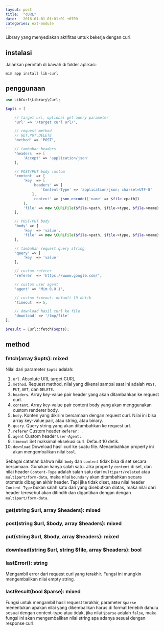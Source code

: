 ```yaml
---
layout: post
title:  "cURL"
date:   2016-01-01 01:01:01 +0700
categories: ext-module
---
```


Library yang menyediakan aktifitas untuk bekerja dengan curl.

## instalasi

Jalankan perintah di bawah di folder aplikasi:

```
mim app install lib-curl
```

## penggunaan

```php
use LibCurl\Library\Curl;

$opts = [

    // target url, optional get query parameter
    'url' => '/target curl url/',

    // request method
    // GET,PUT,DELETE
    'method' => 'POST',

    // tambahan headers
    'headers' => [
        'Accept' => 'application/json'
    ],

    // POST/PUT body custom
    'content' => [
        'key' => [
            'headers' => [
                'Content-Type' => 'application/json; charset=UTF-8'
            ],
            'content' => json_encode(['name' => $file->path])
        ],
        'file' => new \CURLFile($file->path, $file->type, $file->name)
    ],

    // POST/PUT body
    'body' => [
        'key' => 'value',
        'file' => new \CURLFile($file->path, $file->type, $file->name)
    ],

    // tambahan request query string
    'query' => [
        'key' => 'value'
    ],

    // custom referer
    'referer' => 'https://wwww.google.com/',

    // custom user agent
    'agent' => 'Mim 0.0.1',

    // custom timeout. default 10 detik
    'timeout' => 5,

    // download hasil curl ke file
    'download' => '/tmp/file'
];

$result = Curl::fetch($opts);
```

## method

### fetch(array $opts): mixed

Nilai dari parameter `$opts` adalah:

1. `url`. Absolute URL target CURL
1. `method`. Request method, nilai yang dikenal sampai saat ini adalah `POST`, `PUT`, `GET`, dan `DELETE`.
1. `headers`. Array key-value pair header yang akan ditambahkan ke request curl.
1. `content`. Array key-value pair content body yang akan menggunakan custom renderer body.
1. `body`. Konten yang dikirim bersamaan dengan request curl. Nilai ini bisa array key-value pair, atau
string, atau binary.
1. `query`. Query string yang akan ditambahkan ke request url.
1. `referer` Custom header `Referer: `.
1. `agent` Custom header `User-Agent:`.
1. `timeout` Set maksimal eksekusi curl. Default 10 detik.
1. `download` Download hasil curl ke suatu file. Menambahkan property ini akan mengembalikan nilai `bool`.

Sebagai catanan bahwa nilai `body` dan `content` tidak bisa di set secara bersamaan.
Gunakan hanya salah satu. Jika property `content` di set, dan nilai header `Content-Type`
adalah salah satu dari `multipart/related` atau `multipart/form-data`, maka nilai `boundary`
akan ditambahkan secara otomatis dibagian akhir header. Tapi jika tidak diset, atau nilai header
`Content-Type` bukan salah satu dari yang disebutkan diatas, maka nilai dari header teresebut
akan ditindih dan digantikan dengan dengan `multipart/form-data`.

### get(string $url, array $headers): mixed

### post(string $url, $body, array $headers): mixed

### put(string $url, $body, array $headers): mixed

### download(string $url, string $file, array $headers): bool

### lastError(): string

Mengambil error dari request curl yang terakhir. Fungsi ini mungkin
mengembalikan nilai empty string.

### lastResult(bool $parse): mixed

Fungsi untuk mengambil hasil request terakhir, parameter `$parse`
menentukan apakan nilai yang dikembalikan harus di format terlebih
dahulu sesuai dengan content-type atau tidak, jika nilai `$parse`
adalah `false`, maka fungsi ini akan mengembalikan nilai string
apa adanya sesuai dengan response curl.